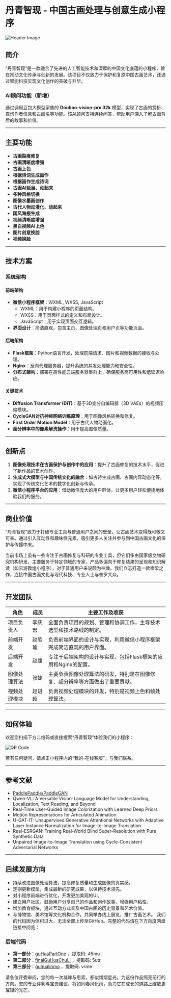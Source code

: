 # 丹青智现 - 中国古画处理与创意生成小程序

![Header Image](https://via.placeholder.com/800x200?text=丹青智现+小程序) <!-- 请替换为实际的图片链接 -->

## 简介

“丹青智现”是一款融合了先进的人工智能技术和深厚的中国文化底蕴的小程序，旨在推动文化传承与创新的发展。该项目不仅致力于保护和复原中国古画艺术，还通过智能科技实现文化创作的突破与升华。

### AI顾问功能（新增）
通过调用豆包大模型家族的 **Doubao-vision-pro 32k** 模型，实现了古画的赏析、查询作者信息和古画名等功能。该AI顾问支持连续问答，帮助用户深入了解古画背后的故事和价值。

---

## 主要功能

- **古画裂痕修复**
- **古画清晰度增强**
- **古画上色**
- **根据诗词生成画作**
- **根据画作生成诗词**
- **古画AI延展、动起来**
- **多种风格切换**
- **图像水墨画创作**
- **古代人物动漫化、动起来**
- **国风海报生成**
- **视频清晰度增强**
- **黑白视频AI上色**
- **图片创意换脸**
- **视频换脸**

---

## 技术方案

### 系统架构

#### 前端架构
- **微信小程序框架**：WXML, WXSS, JavaScript
  - WXML：用于构建小程序的页面结构。
  - WXSS：用于页面样式的定义和布局设计。
  - JavaScript：用于实现页面交互逻辑。
- **界面设计**：简洁直观，包含主页、图像处理页和用户页等功能页面。

#### 后端架构
- **Flask框架**：Python语言开发，处理前端请求、图片和视频数据的接收与处理。
- **Nginx**：反向代理服务器，提升系统的并发处理能力和安全性。
- **分布式架构**：部署在高性能云端服务器集群上，确保服务高可用性和低延迟响应。

#### 关键技术
- **Diffusion Transformer (DiT)**：基于3D变分自编码器（3D VAEs）的视频压缩模块。
- **CycleGAN对抗神经网络训练原理**：用于图像风格转换和修复。
- **First Order Motion Model**：用于古代人物动画化。
- **超分辨率中的像素解洗操作**：用于提高图像质量。

---

## 创新点

1. **图像处理技术在古画保护与创作中的应用**：提升了古画修复的技术水平，促进了新作品的艺术创作。
2. **生成式大模型与中国传统文化的融合**：如古诗生成古画、古画内容动态化等，实现了传统文化艺术的数字化创新与传承。
3. **微信小程序平台的应用**：借助微信庞大的用户群体，让更多用户轻松便捷地体验我们的服务。

---

## 商业价值

“丹青智现”致力于打破专业工具与普通用户之间的壁垒，让古画艺术变得既可敬又可亲。通过引入互动性和趣味性元素，吸引更多人关注并参与到中国古画文化的保护与传播中来。

当前市场上虽有一些专注于古画修复与科研的专业工具，但它们多由国家级文物研究机构研发，主要服务于特定领域的专家，产品多偏向于修复结果的呈现和知识解读（如云游敦煌小程序），对于普通用户来说颇为枯燥。我们立志打造一款桥梁之作，连接中国古画文化与现代科技、专业人士与普罗大众。

---

## 开发团队

| 角色              | 成员          | 主要工作及收获                                                                 |
|-------------------|---------------|--------------------------------------------------------------------------------|
| 项目负责人        | 李庆宏        | 全面负责项目的规划、管理和协调工作，主导技术选型和技术路线的制定。             |
| 前端开发          | 赵欣瑜        | 负责前端界面的设计与实现，利用微信小程序框架完成简洁直观的用户界面。           |
| 后端开发          | 赵康          | 专注于后端架构的设计与实现，包括Flask框架的应用和Nginx的配置。                 |
| 图像处理算法      | 张婕          | 主要负责图像处理算法的研发，特别是在图像修复、超分辨率等方面做出了重要贡献。   |
| 视频处理模块      | 赵进超        | 负责视频处理模块的开发，特别是视频上色和帧处理算法。                           |

---

## 如何体验

欢迎您扫描下方二维码或直接搜索“丹青智现”体验我们的小程序：

![QR Code](此处插入二维码图片链接) <!-- 请替换为实际的二维码图片链接 -->

若有任何疑问，请点击小程序内的“我的-在线客服”，与我们联系。

---

## 参考文献

- [PaddlePaddle/PaddleGAN](https://github.com/PaddlePaddle/PaddleGAN)
- Qwen-VL: A Versatile Vision-Language Model for Understanding, Localization, Text Reading, and Beyond
- Real-Time User-Guided Image Colorization with Learned Deep Priors
- Motion Representations for Articulated Animation
- U-GAT-IT: Unsupervised Generative Attentional Networks with Adaptive Layer Instance Normalization for Image-to-Image Translation
- Real-ESRGAN: Training Real-World Blind Super-Resolution with Pure Synthetic Data
- Unpaired Image-to-Image Translation using Cycle-Consistent Adversarial Networks

---

## 后续发展方向

- 持续改进图像处理算法，提高修复质量和生成图像的真实感。
- 定期更新模型，集成最新的研究成果，以保持技术领先。
- 对小程序前端进行优化，开发更加美观的UI。
- 建立用户社区，鼓励用户分享自己的作品和创作故事，增强用户粘性。
- 增加教育板块，通过互动方式普及中国古画的历史背景和艺术价值。
- 与博物馆、美术馆等文化机构合作，共同举办线上展览，推广古画艺术。
我们的代码因为体积过大，无法全部上传至GitHub。完整的代码请在下方百度网盘链接中阅览：

### 后端代码
- **第一部分**：[guHuaPartOne](https://pan.baidu.com/s/1RyHKyip8yPSQs-QxocvimQ?pwd=45mu) ，提取码: 45mu 
- **第二部分**：[finalGuHuaChuLi](https://pan.baidu.com/s/1UPwLMg6dKFUenogIx67nxQ?pwd=5utr) ，提取码: 5utr 
- **第三部分**：[guhualinmo](https://pan.baidu.com/s/1Ha6t7B_Z5ZK3WA4lSkI1dA?pwd=vrme) ，提取码: vrme 

请各位评委审阅，您的每一次凝眸与思索，都似熠熠星光，为这份作品照亮前行的方向。您的专业评判与宝贵建议，将如同春风化雨，助力它在成长的道路上绽放更璀璨的光芒。 

